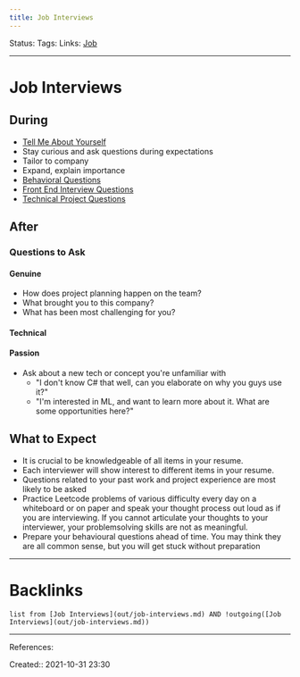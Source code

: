 ```yaml
---
title: Job Interviews
---
```

Status: 
Tags: 
Links: [Job](out/job.md)
___
# Job Interviews

## During
- [Tell Me About Yourself](out/tell-me-about-yourself.md)
- Stay curious and ask questions during expectations
- Tailor to company
- Expand, explain importance
- [Behavioral Questions](out/behavioral-questions.md)
- [Front End Interview Questions](out/front-end-interview-questions.md)
- [Technical Project Questions](out/technical-project-questions.md)
## After
### Questions to Ask
#### Genuine
- How does project planning happen on the team?
- What brought you to this company?
- What has been most challenging for you?
#### Technical
#### Passion
- Ask about a new tech or concept you're unfamiliar with
	- "I don't know C# that well, can you elaborate on why you guys use it?"
	- "I'm interested in ML, and want to learn more about it. What are some opportunities here?"
## What to Expect
- It is crucial to be knowledgeable of all items in your resume. 
- Each interviewer will show interest to different items in your resume. 
- Questions related to your past work and project experience are most likely to be asked
- Practice Leetcode problems of various difficulty every day on a whiteboard or on paper and speak your thought process out loud as if you are interviewing. If you cannot articulate your thoughts to your interviewer, your problemsolving skills are not as meaningful.
- Prepare your behavioural questions ahead of time. You may think they are all common sense, but you will get stuck without preparation

___
# Backlinks
```dataview
list from [Job Interviews](out/job-interviews.md) AND !outgoing([Job Interviews](out/job-interviews.md))
```
___
References:

Created:: 2021-10-31 23:30
